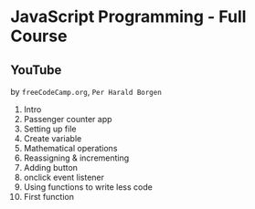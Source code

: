 # JavaScript Programming - Full Course

## YouTube

by `freeCodeCamp.org`, `Per Harald Borgen`

1. Intro
2. Passenger counter app
3. Setting up file
4. Create variable
5. Mathematical operations
6. Reassigning & incrementing
7. Adding button
8. onclick event listener
9. Using functions to write less code
10. First function